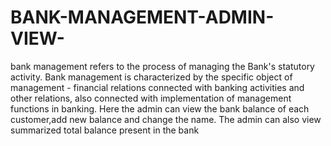 # BANK-MANAGEMENT-ADMIN-VIEW-
bank management refers to the process of managing the Bank's statutory activity. Bank management is characterized by the specific object of management - financial relations connected with banking activities and other relations, also connected with implementation of management functions in banking.
Here the admin can view the bank balance of each customer,add new balance and change the name.
The admin can also view summarized total balance present in the bank
